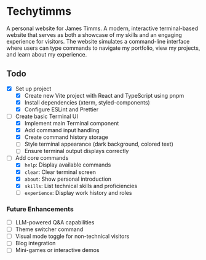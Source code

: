 # Techytimms

A personal website for James Timms. A modern, interactive terminal-based website that serves as both a showcase of my skills and an engaging experience for visitors. The website simulates a command-line interface where users can type commands to navigate my portfolio, view my projects, and learn about my experience.

## Todo

- [x] Set up project
  - [x] Create new Vite project with React and TypeScript using pnpm
  - [x] Install dependencies (xterm, styled-components)
  - [x] Configure ESLint and Prettier
- [ ] Create basic Terminal UI
  - [x] Implement main Terminal component
  - [x] Add command input handling
  - [x] Create command history storage
  - [ ] Style terminal appearance (dark background, colored text)
  - [ ] Ensure terminal output displays correctly
- [ ] Add core commands
  - [x] `help`: Display available commands
  - [x] `clear`: Clear terminal screen
  - [x] `about`: Show personal introduction
  - [x] `skills`: List technical skills and proficiencies
  - [ ] `experience`: Display work history and roles

### Future Enhancements

- [ ] LLM-powered Q&A capabilities
- [ ] Theme switcher command
- [ ] Visual mode toggle for non-technical visitors
- [ ] Blog integration
- [ ] Mini-games or interactive demos
